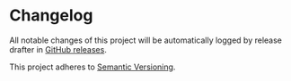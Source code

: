 # Changelog 

All notable changes of this project will be automatically logged by release drafter in 
[GitHub releases](https://github.com/uhafner/autograding-plugin/releases). 

This project adheres to [Semantic Versioning](https://semver.org/spec/v2.0.0.html).
